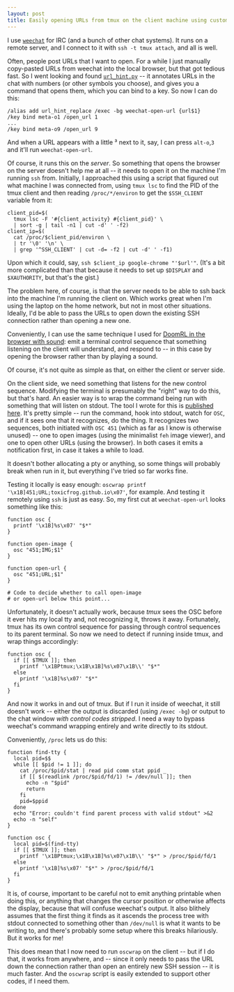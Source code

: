 ```yaml
---
layout: post
title: Easily opening URLs from tmux on the client machine using custom OSC sequences
---
```


I use [`weechat`](https://weechat.org) for IRC (and a bunch of other chat systems). It runs on a remote server, and I connect to it with `ssh -t tmux attach`, and all is well.

Often, people post URLs that I want to open. For a while I just manually copy-pasted URLs from weechat into the local browser, but that got tedious fast. So I went looking and found [`url_hint.py`](https://weechat.org/scripts/source/url_hint.py.html/) -- it annotates URLs in the chat with numbers (or other symbols you choose), and gives you a command that opens them, which you can bind to a key. So now I can do this:

    /alias add url_hint_replace /exec -bg weechat-open-url {url$1}
    /key bind meta-o1 /open_url 1
    ...
    /key bind meta-o9 /open_url 9

And when a URL appears with a little ³ next to it, say, I can press `alt-o`,`3` and it'll run `weechat-open-url`.

Of course, it runs this on the *server*. So something that opens the browser on the server doesn't help me at all -- it needs to open it on the machine I'm running `ssh` from. Initially, I approached this using a script that figured out what machine I was connected from, using `tmux lsc` to find the PID of the tmux client and then reading `/proc/*/environ` to get the `$SSH_CLIENT` variable from it:

    client_pid=$(
      tmux lsc -F '#{client_activity} #{client_pid}' \
      | sort -g | tail -n1 | cut -d' ' -f2)
    client_ip=$(
      cat /proc/$client_pid/environ \
      | tr '\0' '\n' \
      | grep '^SSH_CLIENT' | cut -d= -f2 | cut -d' ' -f1)

Upon which it could, say, `ssh $client_ip google-chrome "'$url'"`. (It's a bit more complicated than that because it needs to set up `$DISPLAY` and `$XAUTHORITY`, but that's the gist.)

The problem here, of course, is that the server needs to be able to ssh back into the machine I'm running the client on. Which works great when I'm using the laptop on the home network, but not in most other situations. Ideally, I'd be able to pass the URLs to open down the existing SSH connection rather than opening a new one.

Conveniently, I can use the same technique I used for [DoomRL in the browser with sound](http://toxicfrog.github.io/doomrl-sound/): emit a terminal control sequence that something listening on the client will understand, and respond to -- in this case by opening the browser rather than by playing a sound.

Of course, it's not quite as simple as that, on either the client or server side.

On the client side, we need something that listens for the new control sequence. Modifying the terminal is presumably the "right" way to do this, but that's hard. An easier way is to wrap the command being run with something that will listen on stdout. The tool I wrote for this is [published here](https://github.com/ToxicFrog/misc/blob/master/oscwrap). It's pretty simple -- run the command, hook into stdout, watch for `OSC`, and if it sees one that it recognizes, do the thing. It recognizes two sequences, both initiated with `OSC 451` (which as far as I know is otherwise unused) -- one to open images (using the minimalist `feh` image viewer), and one to open other URLs (using the browser). In both cases it emits a notification first, in case it takes a while to load.

It doesn't bother allocating a pty or anything, so some things will probably break when run in it, but everything I've tried so far works fine.

Testing it locally is easy enough: `oscwrap printf '\x1B]451;URL;toxicfrog.github.io\x07'`, for example. And testing it remotely using `ssh` is just as easy. So, my first cut at `weechat-open-url` looks something like this:

    function osc {
      printf '\x1B]%s\x07' "$*"
    }

    function open-image {
      osc "451;IMG;$1"
    }

    function open-url {
      osc "451;URL;$1"
    }

    # Code to decide whether to call open-image
    # or open-url below this point...

Unfortunately, it doesn't actually work, because *tmux* sees the OSC before it ever hits my local tty and, not recognizing it, throws it away. Fortunately, tmux has its own control sequence for passing through control sequences to its parent terminal. So now we need to detect if running inside tmux, and wrap things accordingly:

    function osc {
      if [[ $TMUX ]]; then
        printf '\x1BPtmux;\x1B\x1B]%s\x07\x1B\\' "$*"
      else
        printf '\x1B]%s\x07' "$*"
      fi
    }

And now it works in and out of tmux. But if I run it inside of weechat, it still doesn't work -- either the output is discarded (using `/exec -bg`) or output to the chat window *with control codes stripped*. I need a way to bypass weechat's command wrapping entirely and write directly to its stdout.

Conveniently, `/proc` lets us do this:

    function find-tty {
      local pid=$$
      while [[ $pid != 1 ]]; do
        cat /proc/$pid/stat | read pid comm stat ppid _
        if [[ $(readlink /proc/$pid/fd/1) != /dev/null ]]; then
          echo -n "$pid"
          return
        fi
        pid=$ppid
      done
      echo "Error: couldn't find parent process with valid stdout" >&2
      echo -n "self"
    }

    function osc {
      local pid=$(find-tty)
      if [[ $TMUX ]]; then
        printf '\x1BPtmux;\x1B\x1B]%s\x07\x1B\\' "$*" > /proc/$pid/fd/1
      else
        printf '\x1B]%s\x07' "$*" > /proc/$pid/fd/1
      fi
    }

It is, of course, important to be careful not to emit anything printable when doing this, or anything that changes the cursor position or otherwise affects the display, because that will confuse weechat's output. It also blithely assumes that the first thing it finds as it ascends the process tree with stdout connected to something other than `/dev/null` is what it wants to be writing to, and there's probably some setup where this breaks hilariously. But it works for me!

This does mean that I now need to run `oscwrap` on the client -- but if I do that, it works from anywhere, and -- since it only needs to pass the URL down the connection rather than open an entirely new SSH session -- it is much faster. And the `oscwrap` script is easily extended to support other codes, if I need them.
